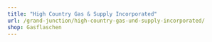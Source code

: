 ```yaml
---
title: "High Country Gas & Supply Incorporated"
url: /grand-junction/high-country-gas-und-supply-incorporated/
shop: Gasflaschen
---
```

